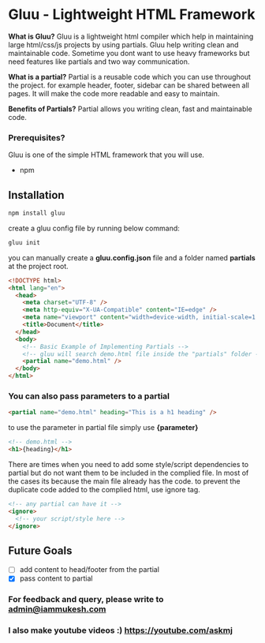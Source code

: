# Gluu - Lightweight HTML Framework

**What is Gluu?**
Gluu is a lightweight html compiler which help in maintaining large html/css/js projects by using partials.
Gluu help writing clean and maintainable code. Sometime you dont want to use heavy frameworks but need features like partials and two way communication.

**What is a partial?**
Partial is a reusable code which you can use throughout the project. for example header, footer, sidebar can be shared between all pages. It will make the code more readable and easy to maintain.

**Benefits of Partials?**
Partial allows you writing clean, fast and maintainable code.

### Prerequisites?

Gluu is one of the simple HTML framework that you will use.

- npm

## Installation

```javascript
npm install gluu
```

create a gluu config file by running below command:

```javascript
gluu init
```

you can manually create a **gluu.config.json** file and a folder named **partials** at the project root.

```html
<!DOCTYPE html>
<html lang="en">
  <head>
    <meta charset="UTF-8" />
    <meta http-equiv="X-UA-Compatible" content="IE=edge" />
    <meta name="viewport" content="width=device-width, initial-scale=1.0" />
    <title>Document</title>
  </head>
  <body>
    <!-- Basic Example of Implementing Partials -->
    <!-- gluu will search demo.html file inside the "partials" folder -->
    <partial name="demo.html" />
  </body>
</html>
```

### You can also pass parameters to a partial

```html
<partial name="demo.html" heading="This is a h1 heading" />
```

to use the parameter in partial file simply use **{parameter}**

```html
<!-- demo.html -->
<h1>{heading}</h1>
```

There are times when you need to add some style/script dependencies to partial but do not want them to be included in the complied file. In most of the cases its because the main file already has the code.
to prevent the duplicate code added to the complied html, use ignore tag.

```html
<!-- any partial can have it -->
<ignore>
  <!-- your script/style here -->
</ignore>
```

## Future Goals

- [ ] add content to head/footer from the partial
- [x] pass content to partial

### For feedback and query, please write to admin@iammukesh.com

### I also make youtube videos :) https://youtube.com/askmj
